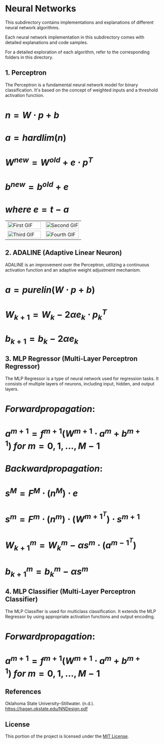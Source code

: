 # Neural Networks

This subdirectory contains implementations and explanations of different neural network algorithms.

Each neural network implementation in this subdirectory comes with detailed explanations and code samples.

For a detailed exploration of each algorithm, refer to the corresponding folders in this directory.


## 1. Perceptron

The Perceptron is a fundamental neural network model for binary classification. It's based on the concept of weighted inputs and a threshold activation function.

# $n = W \cdot p + b$

# $a = hardlim(n)$

# $W^{new} = W^{old} + e \cdot p^T$
# $b^{new} = b^{old} + e$
# $where \ e = t - a$

<table>
  <tr>
    <td style="width: 50%;">
      <img src="https://github.com/Twallett/Machine-Learning/blob/main/NeuralNetworks/1_Perceptron/Perceptron_classification.gif" alt="First GIF" width="100%">
    </td>
    <td style="width: 50%;">
      <img src="https://github.com/Twallett/Machine-Learning/blob/main/NeuralNetworks/1_Perceptron/Perceptron_sse.png" alt="Second GIF" width="100%">
    </td>
  </tr>
  <tr>
    <td style="width: 50%;">
      <img src="https://github.com/Twallett/Machine-Learning/blob/main/NeuralNetworks/1_Perceptron/Perceptron_classification_XOR.gif" alt="Third GIF" width="100%">
    </td>
    <td style="width: 50%;">
      <img src="https://github.com/Twallett/Machine-Learning/blob/main/NeuralNetworks/1_Perceptron/Perceptron_sse_XOR.png" alt="Fourth GIF" width="100%">
    </td>
  </tr>
</table>


## 2. ADALINE (Adaptive Linear Neuron)

ADALINE is an improvement over the Perceptron, utilizing a continuous activation function and an adaptive weight adjustment mechanism.

# $a = purelin(W \cdot p + b)$

# $W_{k+1} = W_{k} - 2 \alpha e_{k} \cdot p_{k}^T$
# $b_{k+1} = b_{k} - 2 \alpha e_{k}$

## 3. MLP Regressor (Multi-Layer Perceptron Regressor)

The MLP Regressor is a type of neural network used for regression tasks. It consists of multiple layers of neurons, including input, hidden, and output layers.

# $Forward propagation:$
# $a^{m+1} = f^{m+1}(W^{m+1} \cdot a^m + b^{m+1})\ for \ m = 0, 1, ..., M-1$

# $Backward propagation:$
# $s^{M} = F^{M} \cdot (n^{M}) \cdot e$
# $s^{m} = F^{m} \cdot (n^{m}) \cdot (W^{m+1^{T}}) \cdot s^{m+1}$

# $W_{k+1}^m = W_{k}^m - \alpha s^m \cdot (a^{{m-1}^T})$
# $b_{k+1}^m = b_{k}^m - \alpha s^m$

## 4. MLP Classifier (Multi-Layer Perceptron Classifier)

The MLP Classifier is used for multiclass classification. It extends the MLP Regressor by using appropriate activation functions and output encoding.

# $Forward propagation:$
# $a^{m+1} = f^{m+1}(W^{m+1} \cdot a^m + b^{m+1}) \ for \ m = 0, 1, ..., M-1$

## References 

Oklahoma State University–Stillwater. (n.d.). https://hagan.okstate.edu/NNDesign.pdf 

## License

This portion of the project is licensed under the [MIT License](../LICENSE).
